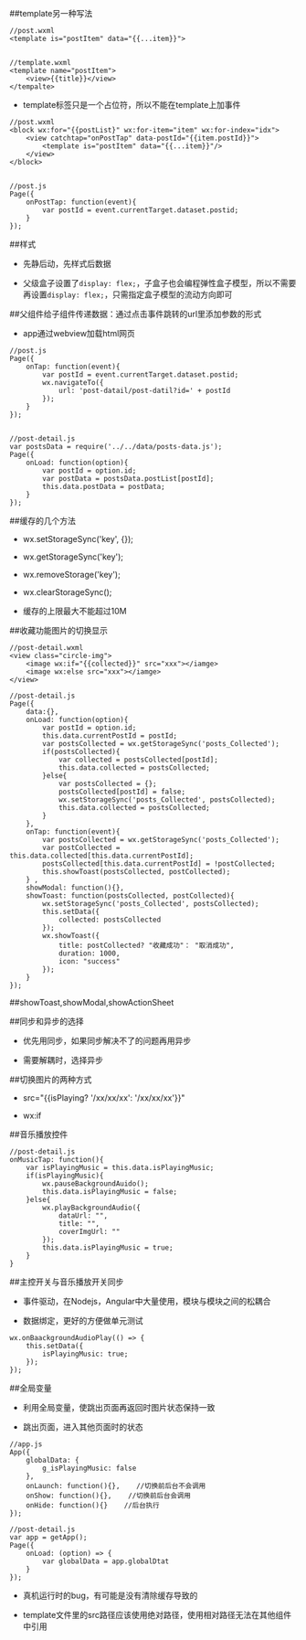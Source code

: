 ##template另一种写法

```
//post.wxml
<template is="postItem" data="{{...item}}">


//template.wxml
<template name="postItem">
    <view>{{title}}</view>
</tempalte>
```


- template标签只是一个占位符，所以不能在template上加事件

```
//post.wxml
<block wx:for="{{postList}" wx:for-item="item" wx:for-index="idx">
    <view catchtap="onPostTap" data-postId="{{item.postId}}">
        <template is="postItem" data="{{...item}}"/>
    </view>
</block>


//post.js
Page({
    onPostTap: function(event){
        var postId = event.currentTarget.dataset.postid;
    }
});
```




##样式

- 先静后动，先样式后数据

- 父级盒子设置了`display: flex;`，子盒子也会编程弹性盒子模型，所以不需要再设置`display: flex;`，只需指定盒子模型的流动方向即可





##父组件给子组件传递数据：通过点击事件跳转的url里添加参数的形式

- app通过webview加载html网页

```
//post.js
Page({
    onTap: function(event){
        var postId = event.currentTarget.dataset.postid;
        wx.navigateTo({
            url: 'post-datail/post-datil?id=' + postId
        });
    }
});


//post-detail.js
var postsData = require('../../data/posts-data.js');
Page({
    onLoad: function(option){
        var postId = option.id;
        var postData = postsData.postList[postId];
        this.data.postData = postData;
    }
});
```


##缓存的几个方法

- wx.setStorageSync('key', {});

- wx.getStorageSync('key');

- wx.removeStorage('key');

- wx.clearStorageSync();

- 缓存的上限最大不能超过10M




##收藏功能图片的切换显示

```
//post-detail.wxml
<view class="circle-img">
    <image wx:if="{{collected}}" src="xxx"></iamge>
    <image wx:else src="xxx"></iamge>
</view>

//post-detail.js
Page({
    data:{},
    onLoad: function(option){
        var postId = option.id;
        this.data.currentPostId = postId;
        var postsCollected = wx.getStorageSync('posts_Collected');
        if(postsCollected){
            var collected = postsCollected[postId];
            this.data.collected = postsCollected;
        }else{
            var postsCollected = {};
            postsCollected[postId] = false;
            wx.setStorageSync('posts_Collected', postsCollected);
            this.data.collected = postsCollected;
        }
    },
    onTap: function(event){
        var postsCollected = wx.getStorageSync('posts_Collected');
        var postCollected = this.data.collected[this.data.currentPostId];
        postsCollected[this.data.currentPostId] = !postCollected;
        this.showToast(postsCollected, postCollected);
    } ,
    showModal: function(){},
    showToast: function(postsCollected, postCollected){
        wx.setStorageSync('posts_Collected', postsCollected);
        this.setData({
            collected: postsCollected
        });
        wx.showToast({
            title: postCollected? "收藏成功"： "取消成功",
            duration: 1000,
            icon: "success"
        });
    }
});
```


##showToast,showModal,showActionSheet


##同步和异步的选择

- 优先用同步，如果同步解决不了的问题再用异步

- 需要解耦时，选择异步



##切换图片的两种方式

- src="{{isPlaying? '/xx/xx/xx': '/xx/xx/xx'}}"

- wx:if



##音乐播放控件

```
//post-detail.js
onMusicTap: function(){
    var isPlayingMusic = this.data.isPlayingMusic;
    if(isPlayingMusic){
        wx.pauseBackgroundAuido();
        this.data.isPlayingMusic = false;
    }else{
        wx.playBackgroundAudio({
            dataUrl: "",
            title: "",
            coverImgUrl: ""
        });
        this.data.isPlayingMusic = true;
    }
}
```



##主控开关与音乐播放开关同步

- 事件驱动，在Nodejs，Angular中大量使用，模块与模块之间的松耦合

- 数据绑定，更好的方便做单元测试

```
wx.onBaackgroundAudioPlay(() => {
    this.setData({
        isPlayingMusic: true;
    });
});
```





##全局变量

- 利用全局变量，使跳出页面再返回时图片状态保持一致

- 跳出页面，进入其他页面时的状态

```
//app.js
App({
    globalData: {
        g_isPlayingMusic: false
    },
    onLaunch: function(){},    //切换前后台不会调用
    onShow: function(){},    //切换前后台会调用
    onHide: function(){}    //后台执行
});

//post-detail.js
var app = getApp();
Page({
    onLoad: (option) => {
        var globalData = app.globalDtat
    }
});
```




- 真机运行时的bug，有可能是没有清除缓存导致的

- template文件里的src路径应该使用绝对路径，使用相对路径无法在其他组件中引用

